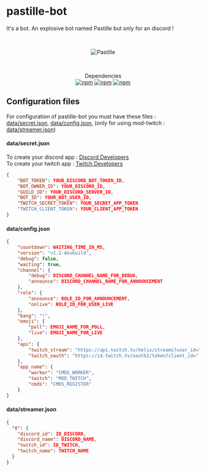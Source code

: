 # pastille-bot
It's a bot. An explosive bot named Pastille but only for an discord !

<div align="center">
	<br />
	<p>
		<img src="https://pooks.fr/pastille_bot_header.png" alt="Pastille" />
	</p>
  <br>
  <p>
    Dependencies<br>
    <a href="https://www.npmjs.com/package/discord.js"><img alt="npm" src="https://img.shields.io/npm/v/discord.js?label=discord.js&style=flat-square"></a>
    <a href="https://www.npmjs.com/package/xmlhttprequest"><img alt="npm" src="https://img.shields.io/npm/v/xmlhttprequest?label=xmlhttprequest&style=flat-square"></a>
    <a href="https://www.npmjs.com/package/@discordjs/rest"><img alt="npm" src="https://img.shields.io/npm/v/@discordjs/rest?label=@discordjs/rest&style=flat-square"></a>
  </p>
</div>

## Configuration files

For configuration of pastille-bot you must have these files : [data/secret.json](https://github.com/jeremiemeunier/pastille-bot/blob/main/data/config.sample.json),
[data/config.json](https://github.com/jeremiemeunier/pastille-bot/blob/main/data/config.sample.json), 
(only for using mod-twitch : [data/streamer.json](https://github.com/jeremiemeunier/pastille-bot/blob/main/data/config.sample.json))

#### data/secret.json


To create your discord app : [Discord Developers](https://discord.com/developers/applications)<br />
To create your twitch app : [Twitch Developers](https://dev.twitch.tv/console/apps/create)<br />

```json
{
    "BOT_TOKEN": YOUR_DISCORD_BOT_TOKEN_ID,
    "BOT_OWNER_ID": YOUR_DISCORD_ID,
    "GUILD_ID": YOUR_DISCORD_SERVER_ID,
    "BOT_ID": YOUR_BOT_USER_ID,
    "TWITCH_SECRET_TOKEN": YOUR_SECRET_APP_TOKEN
    "TWITCH_CLIENT_TOKEN": YOUR_CLIENT_APP_TOKEN
}
```

#### data/config.json

```json
{
    "countdown": WAITING_TIME_IN_MS,
    "version": "v1.1-devbuild",
    "debug": false,
    "waiting": true,
    "channel": {
        "debug": DISCORD_CHANNEL_NAME_FOR_DEBUG,
        "announce": DISCORD_CHANNEL_NAME_FOR_ANNOUNCEMENT
    },
    "role": {
        "announce": ROLE_ID_FOR_ANNOUNCEMENT,
        "onlive": ROLE_ID_FOR_USER_LIVE
    },
    "bang": "!",
    "emoji": {
        "poll": EMOJI_NAME_FOR_POLL,
        "live": EMOJI_NAME_FOR_LIVE
    },
    "api": {
        "twitch_stream": "https://api.twitch.tv/helix/streams?user_id=",
        "twitch_oauth": "https://id.twitch.tv/oauth2/token?client_id="
    },
    "app_name": {
        "worker": "CMDS_WORKER",
        "twitch": "MOD_TWITCH",
        "cmds": "CMDS_REGISTER"
    }
}
```

#### data/streamer.json
```json
{
  "0": {
    "discord_id": ID_DISCORD,
    "discord_name": DISCORD_NAME,
    "twitch_id": ID_TWITCH,
    "twitch_name": TWITCH_NAME
  }
}
```
